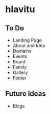 # hlavitu

## To Do
- Landing Page
- About and Idea
- Domains
- Events
- Board
- Family
- Gallery
- Footer

## Future Ideas
- Blogs

